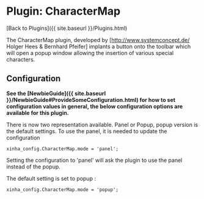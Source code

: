 # Plugin: CharacterMap

[Back to Plugins]({{ site.baseurl }}/Plugins.html)

The CharacterMap plugin, developed by [http://www.systemconcept.de/ Holger Hees & Bernhard Pfeifer] implants a button onto the toolbar which will open a popup window allowing the insertion of various special characters.

## Configuration

**See the [NewbieGuide]({{ site.baseurl }}/NewbieGuide#ProvideSomeConfiguration.html) for how to set configuration values in general, the below configuration options are available for this plugin.**

There is now two representation available. Panel or Popup, popup version is the default settings. To use the panel, it is needed to update the configuration

```
xinha_config.CharacterMap.mode = 'panel';
```
Setting the configuration to 'panel' will ask the plugin to use the panel instead of the popup.

The default setting is set to popup :
```
xinha_config.CharacterMap.mode = 'popup';
```
